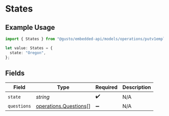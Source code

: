 # States

## Example Usage

```typescript
import { States } from "@gusto/embedded-api/models/operations/putv1employeesemployeeidstatetaxes.js";

let value: States = {
  state: "Oregon",
};
```

## Fields

| Field                                                          | Type                                                           | Required                                                       | Description                                                    |
| -------------------------------------------------------------- | -------------------------------------------------------------- | -------------------------------------------------------------- | -------------------------------------------------------------- |
| `state`                                                        | *string*                                                       | :heavy_check_mark:                                             | N/A                                                            |
| `questions`                                                    | [operations.Questions](../../models/operations/questions.md)[] | :heavy_minus_sign:                                             | N/A                                                            |